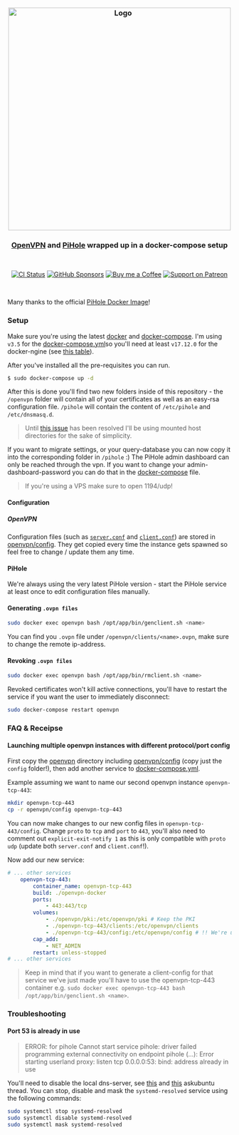 <h3 align="center">
    <img src="https://user-images.githubusercontent.com/30767528/91841822-4a3a5900-ec53-11ea-92fe-4bde2acccac4.png" alt="Logo" width="500">
</h3>

<h3 align="center">
    <a href="https://openvpn.net">OpenVPN</a> and <a href="https://pi-hole.net">PiHole</a> wrapped up in a docker-compose setup
</h3>

<br/>

<p align="center">
  <a href="https://github.com/Simonwep/openvpn-pihole/actions?query=workflow%3ACI"><img
     alt="CI Status"
     src="https://github.com/Simonwep/openvpn-pihole/workflows/CI/badge.svg"/></a>
  <a href="https://github.com/sponsors/Simonwep"><img
     alt="GitHub Sponsors"
     src="https://img.shields.io/badge/GitHub-sponsor-0A5DFF.svg"></a>
  <a href="https://www.buymeacoffee.com/aVc3krbXQ"><img
     alt="Buy me a Coffee"
     src="https://img.shields.io/badge/Buy%20Me%20A%20Coffee-donate-FF813F.svg"></a>
  <a href="https://www.patreon.com/simonwep"><img
     alt="Support on Patreon"
     src="https://img.shields.io/badge/Patreon-support-FA8676.svg"></a>
</p>
<br>

Many thanks to the official [PiHole Docker Image](https://github.com/pi-hole/docker-pi-hole)!

### Setup

Make sure you're using the latest [docker](https://docs.docker.com/get-docker/) and [docker-compose](https://docs.docker.com/compose/install/).
I'm using `v3.5` for the [docker-compose.yml](docker-compose.yml)so you'll need at least `v17.12.0` for the docker-ngine (see [this table](https://docs.docker.com/compose/compose-file/#compose-and-docker-compatibility-matrix)).

After you've installed all the pre-requisites you can run.
```sh
$ sudo docker-compose up -d
```

After this is done you'll find two new folders inside of this repository - the `/openvpn` folder will contain all of your certificates as well as an easy-rsa configuration file.
`/pihole` will contain the content of `/etc/pihole` and `/etc/dnsmasq.d`.

> Until [this issue](https://github.com/moby/moby/issues/32582) has been resolved I'll be using mounted host directories for the sake of simplicity.

If you want to migrate settings, or your query-database you can now copy it into the corresponding folder in `/pihole` :)
The PiHole admin dashboard can only be reached through the vpn. If you want to change your admin-dashboard-password you can do that in the [docker-compose](docker-compose.yml) file.

> If you're using a VPS make sure to open 1194/udp!

#### Configuration


##### OpenVPN
Configuration files (such as [`server.conf`](openvpn/config/server.conf) and [`client.conf`](openvpn/config/client.conf)) are stored in [openvpn/config](openvpn/config).
They get copied every time the instance gets spawned so feel free to change / update them any time.

#### PiHole
We're always using the very latest PiHole version - start the PiHole service at least once to edit configuration files manually.

#### Generating `.ovpn files`

```sh
sudo docker exec openvpn bash /opt/app/bin/genclient.sh <name>
```

You can find you `.ovpn` file under `/openvpn/clients/<name>.ovpn`, make sure to change the remote ip-address.

#### Revoking `.ovpn files`

```sh
sudo docker exec openvpn bash /opt/app/bin/rmclient.sh <name>
```

Revoked certificates won't kill active connections, you'll have to restart the service if you want the user to immediately disconnect:
```sh
sudo docker-compose restart openvpn
```

### FAQ & Receipse

#### Launching multiple openvpn instances with different protocol/port config
First copy the [openvpn](openvpn) directory including [openvpn/config](openvpn/config) (copy just the `config` folder!), then add another service to [docker-compose.yml](docker-compose.yml).

Example assuming we want to name our second openvpn instance `openvpn-tcp-443`:
```sh
mkdir openvpn-tcp-443
cp -r openvpn/config openvpn-tcp-443
```

You can now make changes to our new config files in `openvpn-tcp-443/config`. Change `proto` to `tcp` and `port` to `443`,
you'll also need to comment out `explicit-exit-notify 1` as this is only compatible with `proto udp` (update both `server.conf` and `client.conf`!).

Now add our new service:
```yaml
# ... other services
    openvpn-tcp-443:
        container_name: openvpn-tcp-443
        build: ./openvpn-docker
        ports:
            - 443:443/tcp
        volumes:
            - ./openvpn/pki:/etc/openvpn/pki # Keep the PKI
            - ./openvpn-tcp-443/clients:/etc/openvpn/clients
            - ./openvpn-tcp-443/config:/etc/openvpn/config # !! We're using our second configuraion
        cap_add:
            - NET_ADMIN
        restart: unless-stopped
# ... other services
```

> Keep in mind that if you want to generate a client-config for that service  we've just made you'll 
> have to use the openvpn-tcp-443 container e.g. `sudo docker exec openvpn-tcp-443 bash /opt/app/bin/genclient.sh <name>`.

### Troubleshooting

#### Port 53 is already in use

> ERROR: for pihole  Cannot start service pihole: driver failed programming external connectivity on endpoint pihole (...): Error starting userland proxy: listen tcp 0.0.0.0:53: bind: address already in use

You'll need to disable the local dns-server, see [this](https://askubuntu.com/questions/907246/how-to-disable-systemd-resolved-in-ubuntu) and [this](https://askubuntu.com/questions/191226/dnsmasq-failed-to-create-listening-socket-for-port-53-address-already-in-use) askubuntu thread.
You can stop, disable and mask the `systemd-resolved` service using the following commands:
```sh
sudo systemctl stop systemd-resolved
sudo systemctl disable systemd-resolved
sudo systemctl mask systemd-resolved
```